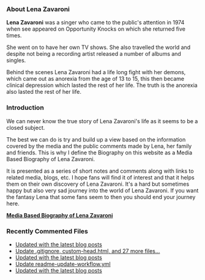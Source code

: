 ### About Lena Zavaroni

<p><strong>Lena Zavaroni</strong> was a singer who came to the public's attention in 1974 when see appeared on Opportunity Knocks on which she returned five times.</p>

<p>She went on to have her own TV shows. She also travelled the world and despite not being a recording artist released a number of albums and singles.</p>

<p>Behind the scenes Lena Zavaroni had a life long fight with her demons, which came out as anorexia from the age of 13 to 15, this then became clinical depression which lasted the rest of her life. The truth is the anorexia also lasted the rest of her life.</p>

### Introduction

<p>We can never know the true story of Lena Zavaroni's life as it seems to be a closed subject.</p>

<p>The best we can do is try and build up a view based on the information covered by the media and the public comments made by Lena, her family and friends. This is why I define the Biography on this website as a Media Based Biography of Lena Zavaroni.</p>

<p>It is presented as a series of short notes and comments along with links to related media, blogs, etc. I hope fans will find it of interest and that it helps them on their own discovery of Lena Zavaroni. It's a hard but sometimes happy but also very sad journey into the world of Lena Zavaroni. If you want the fantasy Lena that some fans seem to then you should end your journey here.</p>

<a href="https://fanzoflenazavaroni.github.io/biography/lena-zavaroni/"><strong>Media Based Biography of Lena Zavaroni</strong></a>

### Recently Commented Files

<!-- BLOG-POST-LIST:START -->
- [Updated with the latest blog posts](https://github.com/FanzOfLenaZavaroni/fanzoflenazavaroni.github.io/commit/49d70fe0425b0c2ce650c370afe2580ca081d1e7)
- [Update .gitignore, custom-head.html, and 27 more files...](https://github.com/FanzOfLenaZavaroni/fanzoflenazavaroni.github.io/commit/e13b4cfa0d5fc1f4edfb90575997d648e88a16a1)
- [Updated with the latest blog posts](https://github.com/FanzOfLenaZavaroni/fanzoflenazavaroni.github.io/commit/1963bc85d994630f90376cba277e7bb0b81df625)
- [Update readme-update-workflow.yml](https://github.com/FanzOfLenaZavaroni/fanzoflenazavaroni.github.io/commit/34cfea2c7927818db14e43d38cd5b4964245e8fd)
- [Updated with the latest blog posts](https://github.com/FanzOfLenaZavaroni/fanzoflenazavaroni.github.io/commit/2a72e0cda520e1a12f6b7a3fa1529631fc5b02ea)
<!-- BLOG-POST-LIST:END -->

